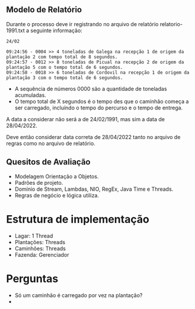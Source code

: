 ## Modelo de Relatório

Durante o processo deve ir registrando no arquivo de relatório relatorio-1991.txt a seguinte informação:

```
24/02

09:24:56 - 0004 >> 4 toneladas de Galega na recepção 1 de origem da plantação 2 com tempo total de 8 segundos.
09:24:57 - 0012 >> 8 toneladas de Picual na recepção 2 de origem da plantação 5 com o tempo total de 6 segundos.
09:24:58 - 0018 >> 6 toneladas de Cordovil na recepção 1 de origem da plantação 3 com o tempo total de 6 segundos.
```

- A sequência de números 0000 são a quantidade de toneladas acumuladas.
- O tempo total de X segundos é o tempo des que o caminhão começa a ser carregado, incluíndo o tempo do percurso e o tempo de entrega.

A data a considerar não será a de 24/02/1991, mas sim a data de 28/04/2022.

Deve então considerar data correta de 28/04/2022 tanto no arquivo de regras como no arquivo de relatório.

## Quesitos de Avaliação

- Modelagem Orientação a Objetos.
- Padrões de projeto.
- Domínio de Stream, Lambdas, NIO, RegEx, Java Time e Threads.
- Regras de negócio e lógica utiliza.

# Estrutura de implementação

- Lagar: 1 Thread
- Plantações: Threads
- Caminhões: Threads
- Fazenda: Gerenciador

# Perguntas

- Só um caminhão é carregado por vez na plantação?
-
